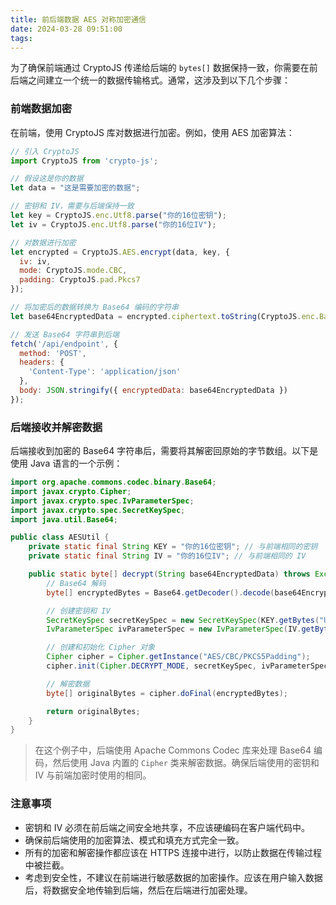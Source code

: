 ```yaml
---
title: 前后端数据 AES 对称加密通信
date: 2024-03-28 09:51:00
tags:
---
```


为了确保前端通过 CryptoJS 传递给后端的 `bytes[]` 数据保持一致，你需要在前后端之间建立一个统一的数据传输格式。通常，这涉及到以下几个步骤：

###  前端数据加密

在前端，使用 CryptoJS 库对数据进行加密。例如，使用 AES 加密算法：

```javascript
// 引入 CryptoJS
import CryptoJS from 'crypto-js';

// 假设这是你的数据
let data = "这是需要加密的数据";

// 密钥和 IV，需要与后端保持一致
let key = CryptoJS.enc.Utf8.parse("你的16位密钥");
let iv = CryptoJS.enc.Utf8.parse("你的16位IV");

// 对数据进行加密
let encrypted = CryptoJS.AES.encrypt(data, key, {
  iv: iv,
  mode: CryptoJS.mode.CBC,
  padding: CryptoJS.pad.Pkcs7
});

// 将加密后的数据转换为 Base64 编码的字符串
let base64EncryptedData = encrypted.ciphertext.toString(CryptoJS.enc.Base64);

// 发送 Base64 字符串到后端
fetch('/api/endpoint', {
  method: 'POST',
  headers: {
    'Content-Type': 'application/json'
  },
  body: JSON.stringify({ encryptedData: base64EncryptedData })
});
```

###  后端接收并解密数据

后端接收到加密的 Base64 字符串后，需要将其解密回原始的字节数组。以下是使用 Java 语言的一个示例：

```java
import org.apache.commons.codec.binary.Base64;
import javax.crypto.Cipher;
import javax.crypto.spec.IvParameterSpec;
import javax.crypto.spec.SecretKeySpec;
import java.util.Base64;

public class AESUtil {
    private static final String KEY = "你的16位密钥"; // 与前端相同的密钥
    private static final String IV = "你的16位IV"; // 与前端相同的 IV

    public static byte[] decrypt(String base64EncryptedData) throws Exception {
        // Base64 解码
        byte[] encryptedBytes = Base64.getDecoder().decode(base64EncryptedData);

        // 创建密钥和 IV
        SecretKeySpec secretKeySpec = new SecretKeySpec(KEY.getBytes("UTF-8"), "AES");
        IvParameterSpec ivParameterSpec = new IvParameterSpec(IV.getBytes("UTF-8"));

        // 创建和初始化 Cipher 对象
        Cipher cipher = Cipher.getInstance("AES/CBC/PKCS5Padding");
        cipher.init(Cipher.DECRYPT_MODE, secretKeySpec, ivParameterSpec);

        // 解密数据
        byte[] originalBytes = cipher.doFinal(encryptedBytes);

        return originalBytes;
    }
}
```

> 在这个例子中，后端使用 Apache Commons Codec 库来处理 Base64 编码，然后使用 Java 内置的 `Cipher` 类来解密数据。确保后端使用的密钥和 IV 与前端加密时使用的相同。

###  注意事项

- 密钥和 IV 必须在前后端之间安全地共享，不应该硬编码在客户端代码中。
- 确保前后端使用的加密算法、模式和填充方式完全一致。
- 所有的加密和解密操作都应该在 HTTPS 连接中进行，以防止数据在传输过程中被拦截。
- 考虑到安全性，不建议在前端进行敏感数据的加密操作。应该在用户输入数据后，将数据安全地传输到后端，然后在后端进行加密处理。

